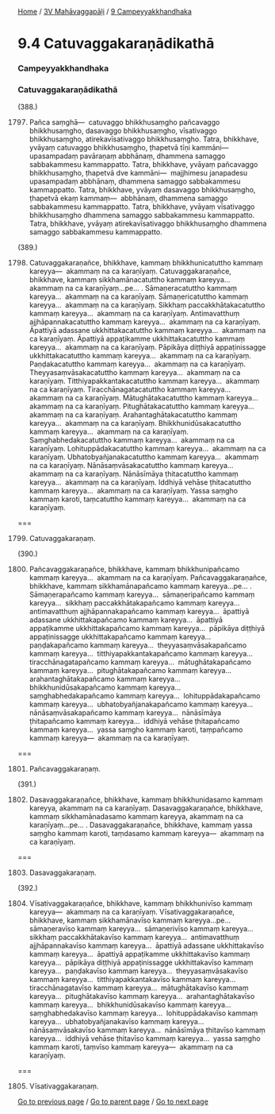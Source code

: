 
[Home](/) / [3V Mahāvaggapāḷi](/tipitaka/3V.md) / [9 Campeyyakkhandhaka](/tipitaka/3V/9.md)

# 9.4 Catuvaggakaraṇādikathā

### Campeyyakkhandhaka

### Catuvaggakaraṇādikathā

(388.)

1797. Pañca saṃghā—  catuvaggo bhikkhusaṃgho pañcavaggo bhikkhusaṃgho, dasavaggo bhikkhusaṃgho, vīsativaggo bhikkhusaṃgho, atirekavīsativaggo bhikkhusaṃgho. Tatra, bhikkhave, yvāyaṃ catuvaggo bhikkhusaṃgho, ṭhapetvā tīṇi kammāni—  upasampadaṃ pavāraṇaṃ abbhānaṃ, dhammena samaggo sabbakammesu kammappatto. Tatra, bhikkhave, yvāyaṃ pañcavaggo bhikkhusaṃgho, ṭhapetvā dve kammāni—  majjhimesu janapadesu upasampadaṃ abbhānaṃ, dhammena samaggo sabbakammesu kammappatto. Tatra, bhikkhave, yvāyaṃ dasavaggo bhikkhusaṃgho, ṭhapetvā ekaṃ kammaṃ—  abbhānaṃ, dhammena samaggo sabbakammesu kammappatto. Tatra, bhikkhave, yvāyaṃ vīsativaggo bhikkhusaṃgho dhammena samaggo sabbakammesu kammappatto. Tatra, bhikkhave, yvāyaṃ atirekavīsativaggo bhikkhusaṃgho dhammena samaggo sabbakammesu kammappatto.

(389.)

1798. Catuvaggakaraṇañce, bhikkhave, kammaṃ bhikkhunicatuttho kammaṃ kareyya—  akammaṃ na ca karaṇīyaṃ. Catuvaggakaraṇañce, bhikkhave, kammaṃ sikkhamānacatuttho kammaṃ kareyya…  akammaṃ na ca karaṇīyaṃ…pe… . Sāmaṇeracatuttho kammaṃ kareyya…  akammaṃ na ca karaṇīyaṃ. Sāmaṇericatuttho kammaṃ kareyya…  akammaṃ na ca karaṇīyaṃ. Sikkhaṃ paccakkhātakacatuttho kammaṃ kareyya…  akammaṃ na ca karaṇīyaṃ. Antimavatthuṃ ajjhāpannakacatuttho kammaṃ kareyya…  akammaṃ na ca karaṇīyaṃ. Āpattiyā adassane ukkhittakacatuttho kammaṃ kareyya…  akammaṃ na ca karaṇīyaṃ. Āpattiyā appaṭikamme ukkhittakacatuttho kammaṃ kareyya…  akammaṃ na ca karaṇīyaṃ. Pāpikāya diṭṭhiyā appaṭinissagge ukkhittakacatuttho kammaṃ kareyya…  akammaṃ na ca karaṇīyaṃ. Paṇḍakacatuttho kammaṃ kareyya…  akammaṃ na ca karaṇīyaṃ. Theyyasaṃvāsakacatuttho kammaṃ kareyya…  akammaṃ na ca karaṇīyaṃ. Titthiyapakkantakacatuttho kammaṃ kareyya…  akammaṃ na ca karaṇīyaṃ. Tiracchānagatacatuttho kammaṃ kareyya…  akammaṃ na ca karaṇīyaṃ. Mātughātakacatuttho kammaṃ kareyya…  akammaṃ na ca karaṇīyaṃ. Pitughātakacatuttho kammaṃ kareyya…  akammaṃ na ca karaṇīyaṃ. Arahantaghātakacatuttho kammaṃ kareyya…  akammaṃ na ca karaṇīyaṃ. Bhikkhunidūsakacatuttho kammaṃ kareyya…  akammaṃ na ca karaṇīyaṃ. Saṃghabhedakacatuttho kammaṃ kareyya…  akammaṃ na ca karaṇīyaṃ. Lohituppādakacatuttho kammaṃ kareyya…  akammaṃ na ca karaṇīyaṃ. Ubhatobyañjanakacatuttho kammaṃ kareyya…  akammaṃ na ca karaṇīyaṃ. Nānāsaṃvāsakacatuttho kammaṃ kareyya…  akammaṃ na ca karaṇīyaṃ. Nānāsīmāya ṭhitacatuttho kammaṃ kareyya…  akammaṃ na ca karaṇīyaṃ. Iddhiyā vehāse ṭhitacatuttho kammaṃ kareyya…  akammaṃ na ca karaṇīyaṃ. Yassa saṃgho kammaṃ karoti, taṃcatuttho kammaṃ kareyya…  akammaṃ na ca karaṇīyaṃ.

===

1799. Catuvaggakaraṇaṃ.



(390.)

1800. Pañcavaggakaraṇañce, bhikkhave, kammaṃ bhikkhunipañcamo kammaṃ kareyya…  akammaṃ na ca karaṇīyaṃ. Pañcavaggakaraṇañce, bhikkhave, kammaṃ sikkhamānapañcamo kammaṃ kareyya…pe… . Sāmaṇerapañcamo kammaṃ kareyya…  sāmaṇeripañcamo kammaṃ kareyya…  sikkhaṃ paccakkhātakapañcamo kammaṃ kareyya…  antimavatthuṃ ajjhāpannakapañcamo kammaṃ kareyya…  āpattiyā adassane ukkhittakapañcamo kammaṃ kareyya…  āpattiyā appaṭikamme ukkhittakapañcamo kammaṃ kareyya…  pāpikāya diṭṭhiyā appaṭinissagge ukkhittakapañcamo kammaṃ kareyya…  paṇḍakapañcamo kammaṃ kareyya…  theyyasaṃvāsakapañcamo kammaṃ kareyya…  titthiyapakkantakapañcamo kammaṃ kareyya…  tiracchānagatapañcamo kammaṃ kareyya…  mātughātakapañcamo kammaṃ kareyya…  pitughātakapañcamo kammaṃ kareyya…  arahantaghātakapañcamo kammaṃ kareyya…  bhikkhunidūsakapañcamo kammaṃ kareyya…  saṃghabhedakapañcamo kammaṃ kareyya…  lohituppādakapañcamo kammaṃ kareyya…  ubhatobyañjanakapañcamo kammaṃ kareyya…  nānāsaṃvāsakapañcamo kammaṃ kareyya…  nānāsīmāya ṭhitapañcamo kammaṃ kareyya…  iddhiyā vehāse ṭhitapañcamo kammaṃ kareyya…  yassa saṃgho kammaṃ karoti, taṃpañcamo kammaṃ kareyya—  akammaṃ na ca karaṇīyaṃ.

===

1801. Pañcavaggakaraṇaṃ.



(391.)

1802. Dasavaggakaraṇañce, bhikkhave, kammaṃ bhikkhunidasamo kammaṃ kareyya, akammaṃ na ca karaṇīyaṃ. Dasavaggakaraṇañce, bhikkhave, kammaṃ sikkhamānadasamo kammaṃ kareyya, akammaṃ na ca karaṇīyaṃ…pe… . Dasavaggakaraṇañce, bhikkhave, kammaṃ yassa saṃgho kammaṃ karoti, taṃdasamo kammaṃ kareyya—  akammaṃ na ca karaṇīyaṃ.

===

1803. Dasavaggakaraṇaṃ.



(392.)

1804. Vīsativaggakaraṇañce, bhikkhave, kammaṃ bhikkhunivīso kammaṃ kareyya—  akammaṃ na ca karaṇīyaṃ. Vīsativaggakaraṇañce, bhikkhave, kammaṃ sikkhamānavīso kammaṃ kareyya…pe…  sāmaṇeravīso kammaṃ kareyya…  sāmaṇerivīso kammaṃ kareyya…  sikkhaṃ paccakkhātakavīso kammaṃ kareyya…  antimavatthuṃ ajjhāpannakavīso kammaṃ kareyya…  āpattiyā adassane ukkhittakavīso kammaṃ kareyya…  āpattiyā appaṭikamme ukkhittakavīso kammaṃ kareyya…  pāpikāya diṭṭhiyā appaṭinissagge ukkhittakavīso kammaṃ kareyya…  paṇḍakavīso kammaṃ kareyya…  theyyasaṃvāsakavīso kammaṃ kareyya…  titthiyapakkantakavīso kammaṃ kareyya…  tiracchānagatavīso kammaṃ kareyya…  mātughātakavīso kammaṃ kareyya…  pitughātakavīso kammaṃ kareyya…  arahantaghātakavīso kammaṃ kareyya…  bhikkhunidūsakavīso kammaṃ kareyya…  saṃghabhedakavīso kammaṃ kareyya…  lohituppādakavīso kammaṃ kareyya…  ubhatobyañjanakavīso kammaṃ kareyya…  nānāsaṃvāsakavīso kammaṃ kareyya…  nānāsīmāya ṭhitavīso kammaṃ kareyya…  iddhiyā vehāse ṭhitavīso kammaṃ kareyya…  yassa saṃgho kammaṃ karoti, taṃvīso kammaṃ kareyya—  akammaṃ na ca karaṇīyaṃ.

===

1805. Vīsativaggakaraṇaṃ.



[Go to previous page](/tipitaka/3V/9/9.3.md) / [Go to parent page](/tipitaka/3V/9.md) / [Go to next page](/tipitaka/3V/9/9.5.md)


